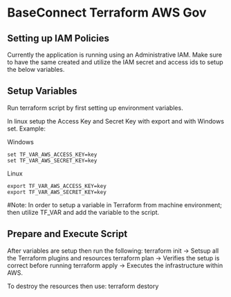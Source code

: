 # BaseConnect Terraform AWS Gov

## Setting up IAM Policies
Currently the application is running using an Administrative IAM. Make sure to have the same created and utilize the IAM secret and access ids to setup the below variables. 

## Setup Variables

Run terraform script by first setting up environment variables. 

In linux setup the Access Key and Secret Key with export and with Windows set. 
Example:

Windows
```
set TF_VAR_AWS_ACCESS_KEY=key
set TF_VAR_AWS_SECRET_KEY=key
```
Linux
```
export TF_VAR_AWS_ACCESS_KEY=key
export TF_VAR_AWS_SECRET_KEY=key
```
#Note: In order to setup a variable in Terraform from machine environment; then utilize TF_VAR and add the variable to the script. 

## Prepare and Execute Script

After variables are setup then run the following:
terraform init -> Setsup all the Terraform plugins and resources
terraform plan -> Verifies the setup is correct before running
terraform apply -> Executes the infrastructure within AWS. 

To destroy the resources then use:
terraform destory
